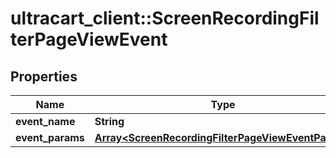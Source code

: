 # ultracart_client::ScreenRecordingFilterPageViewEvent

## Properties
Name | Type | Description | Notes
------------ | ------------- | ------------- | -------------
**event_name** | **String** |  | [optional] 
**event_params** | [**Array&lt;ScreenRecordingFilterPageViewEventParam&gt;**](ScreenRecordingFilterPageViewEventParam.md) |  | [optional] 



